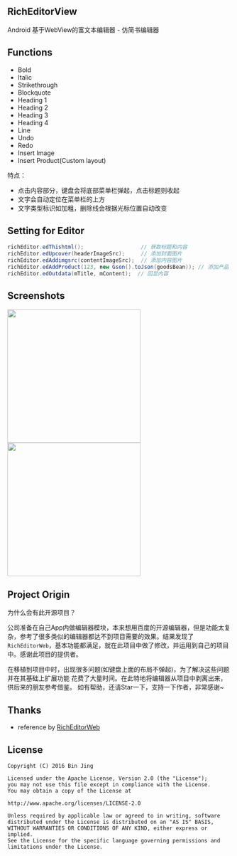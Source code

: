 ## RichEditorView
Android 基于WebView的富文本编辑器 - 仿简书编辑器

## Functions

 - Bold
 - Italic
 - Strikethrough
 - Blockquote
 - Heading 1
 - Heading 2
 - Heading 3
 - Heading 4
 - Line
 - Undo
 - Redo
 - Insert Image
 - Insert Product(Custom layout)

特点：

 - 点击内容部分，键盘会将底部菜单栏弹起，点击标题则收起
 - 文字会自动定位在菜单栏的上方
 - 文字类型标识如加粗，删除线会根据光标位置自动改变

## Setting for Editor


```java
richEditor.edThishtml();                  // 获取标题和内容
richEditor.edUpcover(headerImageSrc);     // 添加封面图片
richEditor.edAddimgsrc(contentImageSrc);  // 添加内容图片
richEditor.edAddProduct(123, new Gson().toJson(goodsBean)); // 添加产品
richEditor.edOutdata(mTitle, mContent);  // 回显内容
```

## Screenshots

<img width="300" height=“470” src="https://github.com/youlookwhat/RichEditorView/blob/master/file/richeditor.jpeg"></img>
<img width="300" height=“470” src="https://github.com/youlookwhat/RichEditorView/blob/master/file/richeditor.gif"></img>


## Project Origin
为什么会有此开源项目？

公司准备在自己App内做编辑器模块，本来想用百度的开源编辑器，但是功能太复杂，参考了很多类似的编辑器都达不到项目需要的效果。结果发现了``RichEditorWeb``，基本功能都满足，就在此项目中做了修改，并运用到自己的项目中。感谢此项目的提供者。

在移植到项目中时，出现很多问题(如键盘上面的布局不弹起)，为了解决这些问题并在其基础上扩展功能 花费了大量时间。在此特地将编辑器从项目中剥离出来，供后来的朋友参考借鉴。
如有帮助，还请Star一下，支持一下作者，非常感谢~



## Thanks
 - reference by [RichEditorWeb](https://github.com/dengdaoyus/RichEditorWeb)

## License
```
Copyright (C) 2016 Bin Jing

Licensed under the Apache License, Version 2.0 (the "License");
you may not use this file except in compliance with the License.
You may obtain a copy of the License at

http://www.apache.org/licenses/LICENSE-2.0

Unless required by applicable law or agreed to in writing, software
distributed under the License is distributed on an "AS IS" BASIS,
WITHOUT WARRANTIES OR CONDITIONS OF ANY KIND, either express or implied.
See the License for the specific language governing permissions and
limitations under the License.
```